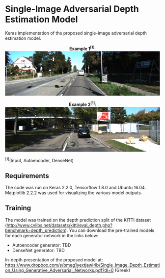 # Single-Image Adversarial Depth Estimation Model

Keras implementation of the proposed single-image adversarial depth estimation model.


<p align="center">
  <b>Example 1<sup>[1]</sup></b>: <br>
  <img src="results/result1.gif" width="608">
</p>

<p align="center">
  <b>Example 2<sup>[1]</sup></b>: <br>
  <img src="results/result2.gif" width="608">
</p>

<sup>[1]</sup>(Input, Autoencoder, DenseNet)

## Requirements
The code was run on Keras 2.2.0, Tensorflow 1.8.0 and Ubuntu 16.04. Matplotlib 2.2.2 was used for visualizing the various model outputs.

## Training
The model was trained on the depth prediction split of the KITTI dataset (http://www.cvlibs.net/datasets/kitti/eval_depth.php?benchmark=depth_prediction). You can download the pre-trained models for each generator network in the links below:
* Autoencoder generator: TBD
* DenseNet generator: TBD


In-depth presentation of the proposed model at: https://www.dropbox.com/s/bmeg1yextjawl4b/Single_Image_Depth_Estimation_Using_Generative_Adversarial_Networks.pdf?dl=0 (Greek)
